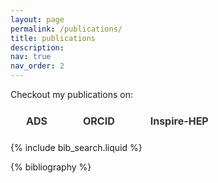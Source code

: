 ```yaml
---
layout: page
permalink: /publications/
title: publications
description: 
nav: true
nav_order: 2
---
```


<!-- _pages/publications.md -->

<!-- Bibsearch Feature -->

<link href="https://cdnjs.cloudflare.com/ajax/libs/font-awesome/6.0.0-beta3/css/all.min.css" rel="stylesheet">
<link href="https://cdnjs.cloudflare.com/ajax/libs/academicons/1.8.6/css/academicons.min.css" rel="stylesheet">

<!-- Fancy Links Section -->
<p>Checkout my publications on:</p>

<p style="display: flex; gap: 15px;">
    <!-- ADS Link -->
    <a href="https://ui.adsabs.harvard.edu/public-libraries/GSi9KwB6TamcOuJGuVaDpw" target="_blank" class="icon-link">
        <span class="icon">
            <i class="ai ai-ads" style="font-size: 20px;"></i>
        </span>
        <span class="text">ADS</span>
    </a>
    <!-- ORCID Link -->
    <a href="https://orcid.org/0000-0002-2536-7752" target="_blank" class="icon-link">
        <span class="icon">
            <i class="ai ai-orcid" style="font-size: 20px;"></i>
        </span>
        <span class="text">ORCID</span>
    </a>
    <!-- Inspire-HEP Link -->
    <a href="https://inspirehep.net/literature?q=f%20a%20baibhav" target="_blank" class="icon-link">
        <span class="icon">
            <i class="ai ai-inspire" style="font-size: 20px;"></i>
        </span>
        <span class="text">Inspire-HEP</span>
    </a>
</p>

<!-- Inline CSS for Fancy Link Styling -->
<style>
    /* Styling for Icon Links */
    .icon-link {
        display: flex;
        align-items: center;
        gap: 8px;
        padding: 8px 15px;
        background-color: transparent; /* Remove background color */
        border: 2px solid transparent; /* Border removed for both light and dark mode */
        color: #333; /* Default text color */
        text-decoration: none;
        border-radius: 8px;
        transition: background-color 0.3s ease, color 0.3s ease, border-color 0.3s ease;
        font-weight: bold;
    }

    /* Hover Effect */
    .icon-link:hover {
        background-color: #007bff; /* Blue background on hover */
        color: #fff; /* Text color change on hover */
        border-color: #007bff; /* Border color changes on hover */
    }

    /* Icon Spacing and Sizing */
    .icon {
        display: inline-block;
    }
    
    .text {
        font-size: 16px;
    }

    /* Dark Mode adjustments (for systems that support dark mode) */
    @media (prefers-color-scheme: dark) {
        .icon-link {
            color: #ddd; /* Lighter text color for dark mode */
            border-color: #444; /* Darker border color */
        }

        .icon-link:hover {
            background-color: #0056b3; /* Darker blue on hover for dark mode */
            border-color: #0056b3;
        }
    }
</style>










{% include bib_search.liquid %}
<div class="publications">

{% bibliography %}

</div>
